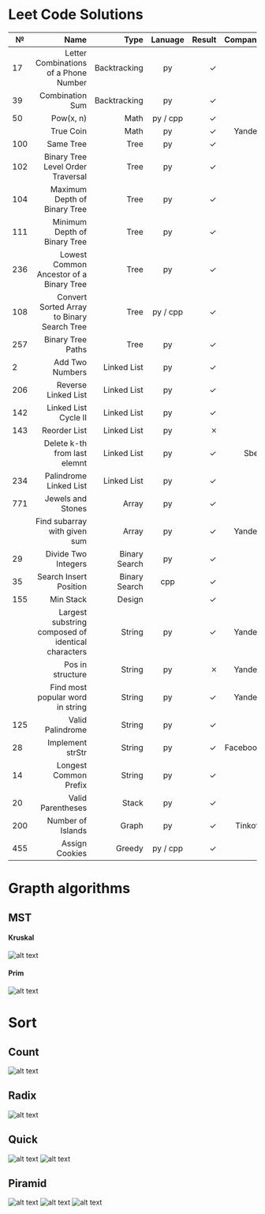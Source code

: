 # Leet Code Solutions #
|  №  | Name                                               | Type          |Lanuage         | Result | Company  |
|-----| --------------------------------------------------:|--------------:|:--------------:| ------:|---------:|
| 17  | Letter Combinations of a Phone Number              | Backtracking  | py             | ✓      |          |
| 39  | Combination Sum                                    | Backtracking  | py             | ✓      |          |
| 50  | Pow(x, n)                                          | Math          | py / cpp       | ✓      |          |
|     | True Coin                                          | Math          | py             | ✓      | Yandex   |
| 100 | Same Tree                                          | Tree          | py             | ✓      |          |
| 102 | Binary Tree Level Order Traversal                  | Tree          | py             | ✓      |          |
| 104 | Maximum Depth of Binary Tree                       | Tree          | py             | ✓      |          |
| 111 | Minimum Depth of Binary Tree                       | Tree          | py             | ✓      |          |
| 236 | Lowest Common Ancestor of a Binary Tree            | Tree          | py             | ✓      |          |
| 108 | Convert Sorted Array to Binary Search Tree         | Tree          | py / cpp       | ✓      |          |
| 257 | Binary Tree Paths                                  | Tree          | py             | ✓      |          |
|  2  | Add Two Numbers                                    | Linked List   | py             | ✓      |          |
| 206 | Reverse Linked List                                | Linked List   | py             | ✓      |          |
| 142 | Linked List Cycle II                               | Linked List   | py             | ✓      |          |
| 143 | Reorder List                                       | Linked List   | py             | 🞪      |          |
|     | Delete k-th from last elemnt                       | Linked List   | py             | ✓      | Sber     |
| 234 | Palindrome Linked List                             | Linked List   | py             | ✓      |          |
| 771 | Jewels and Stones                                  | Array         | py             | ✓      |          |
|     | Find subarray with given sum                       | Array         | py             | ✓      | Yandex   |
| 29  | Divide Two Integers                                | Binary Search | py             | ✓      |          |
| 35  | Search Insert Position                             | Binary Search | cpp            | ✓      |          |
| 155 | Min Stack                                          | Design        |                | ✓      |          |
|     | Largest substring composed of identical characters | String        | py             | ✓      | Yandex   |
|     | Pos in structure                                   | String        | py             | 🞪      | Yandex   |
|     | Find most popular word in string                   | String        | py             | ✓      | Yandex   |
| 125 | Valid Palindrome                                   | String        | py             | ✓      |          |
| 28  | Implement strStr                                   | String        | py             | ✓      | Facebook |
| 14  | Longest Common Prefix                              | String        | py             | ✓      |          |
| 20  | Valid Parentheses                                  | Stack         | py             |  ✓     |          |
| 200 | Number of Islands                                  | Graph         | py             |  ✓     | Tinkoff  |
| 455 | Assign Cookies                                     | Greedy        | py / cpp       |  ✓     |          |

# Grapth algorithms #

  ## MST ##
  
  #### Kruskal ####
  ![alt text](https://pp.userapi.com/c847021/v847021642/1c8de1/_FmnGyL6fg4.jpg) 
  
  #### Prim ####
  ![alt text](https://pp.userapi.com/c855028/v855028107/543c/vbSjmw90SZY.jpg)

# Sort #

  ## Count ##
  ![alt text](https://pp.userapi.com/c845322/v845322910/1cc633/QOYvAcjT3XQ.jpg)
  ## Radix ##
  ![alt text](https://pp.userapi.com/c851328/v851328107/df9c5/ItToUA-JblE.jpg)
  ## Quick ##
  ![alt text](https://pp.userapi.com/c855028/v855028107/5510/ta_yKW16xhE.jpg)
  ![alt text](https://pp.userapi.com/c855028/v855028107/5517/n_MbhcFm2NU.jpg)
  ## Piramid ##
  ![alt text](https://pp.userapi.com/c855028/v855028107/54e5/f4CBPJ7ZPlY.jpg)
  ![alt text](https://pp.userapi.com/c854528/v854528107/53aa/PHdZL6hLYdQ.jpg)
  ![alt text](https://pp.userapi.com/c845124/v845124910/1ce36d/A42Lj3qF7ro.jpg)
